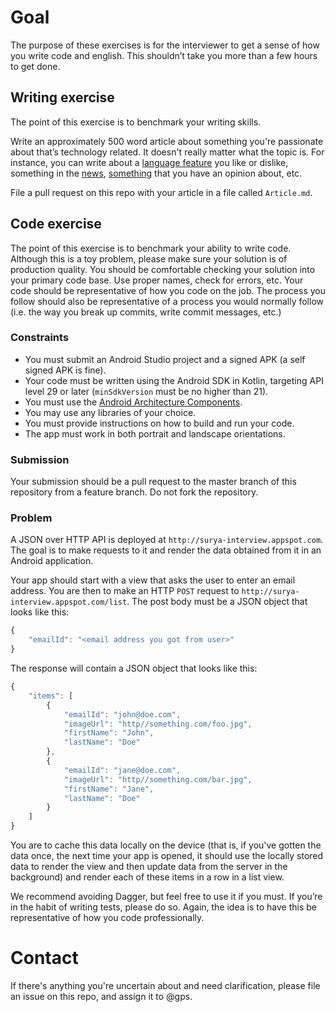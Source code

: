 # Goal

The purpose of these exercises is for the interviewer to get a sense of how you write code and english. This shouldn’t take you more than a few hours to get done.

## Writing exercise

The point of this exercise is to benchmark your writing skills.

Write an approximately 500 word article about something you're passionate about that’s technology related. It doesn't really matter what the topic is. For instance, you can write about a [language feature](https://www.mikeash.com/pyblog/friday-qa-2015-06-19-the-best-of-whats-new-in-swift.html) you like or dislike, something in the [news](http://david-smith.org/blog/2014/11/18/initial-impressions-for-watchkit/), [something](http://daringfireball.net/2014/11/native_apps_are_part_of_the_web) that you have an opinion about, etc.

File a pull request on this repo with your article in a file called `Article.md`.



## Code exercise

The point of this exercise is to benchmark your ability to write code. Although this is a toy problem, please make sure your solution is of production quality. You should be comfortable checking your solution into your primary code base. Use proper names, check for errors, etc. Your code should be representative of how you code on the job. The process you follow should also be representative of a process you would normally follow (i.e. the way you break up commits, write commit messages, etc.)


### Constraints

- You must submit an Android Studio project and a signed APK (a self signed APK is fine).
- Your code must be written using the Android SDK in Kotlin, targeting API level 29 or later (`minSdkVersion` must be no higher than 21).
- You must use the [Android Architecture Components](https://developer.android.com/topic/libraries/architecture/).
- You may use any libraries of your choice.
- You must provide instructions on how to build and run your code.
- The app must work in both portrait and landscape orientations.


### Submission

Your submission should be a pull request to the master branch of this repository from a feature branch. Do not fork the repository.


### Problem

A JSON over HTTP API is deployed at `http://surya-interview.appspot.com`. The goal is to make requests to it and render the data obtained from it in an Android application.

Your app should start with a view that asks the user to enter an email address. You are then to make an HTTP `POST` request to `http://surya-interview.appspot.com/list`. The post body must be a JSON object that looks like this:

```javascript
{
    "emailId": "<email address you got from user>"
}
```

The response will contain a JSON object that looks like this:

```javascript
{
    "items": [
        {
            "emailId": "john@doe.com",
            "imageUrl": "http//something.com/foo.jpg",
            "firstName": "John",
            "lastName": "Doe"
        },
        {
            "emailId": "jane@doe.com",
            "imageUrl": "http//something.com/bar.jpg",
            "firstName": "Jane",
            "lastName": "Doe"
        }
    ]
}
```

You are to cache this data locally on the device (that is, if you've gotten the data once, the next time your app is opened, it should use the locally stored data to render the view and then update data from the server in the background) and render each of these items in a row in a list view.

We recommend avoiding Dagger, but feel free to use it if you must. If you’re in the habit of writing tests, please do so. Again, the idea is to have this be representative of how you code professionally.


# Contact

If there's anything you're uncertain about and need clarification, please file an issue on this repo, and assign it to @gps.
